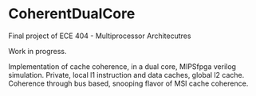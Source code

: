 # CoherentDualCore

Final project of ECE 404 - Multiprocessor Architecutres

Work in progress.

Implementation of cache coherence, in a dual core, MIPSfpga verilog simulation.
Private, local l1 instruction and data caches, global l2 cache.
Coherence through bus based, snooping flavor of MSI cache coherence.
